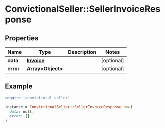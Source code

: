 # ConvictionalSeller::SellerInvoiceResponse

## Properties

| Name | Type | Description | Notes |
| ---- | ---- | ----------- | ----- |
| **data** | [**Invoice**](Invoice.md) |  | [optional] |
| **error** | **Array&lt;Object&gt;** |  | [optional] |

## Example

```ruby
require 'convictional_seller'

instance = ConvictionalSeller::SellerInvoiceResponse.new(
  data: null,
  error: []
)
```

